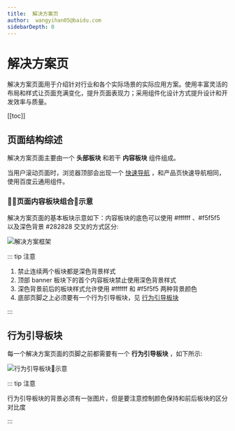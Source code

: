 ```yaml
---
title:  解决方案页
author:  wangyihan05@baidu.com
sidebarDepth: 0
---
```


# 解决方案页

解决方案页面用于介绍针对行业和各个实际场景的实际应用方案。使用丰富灵活的布局和样式让页面充满变化，提升页面表现力；采用组件化设计方式提升设计和开发效率与质量。

[[toc]]

## 页面结构综述

解决方案页面主要由一个 **头部板块** 和若干 **内容板块** 组件组成。

当用户滚动页面时，浏览器顶部会出现一个 [快速导航](portal/navgation/fastguide.html) ，和产品页快速导航相同，使用百度云通用组件。

### 页面内容板块组合示意

解决方案页面的基本板块示意如下：内容板块的底色可以使用 <label class="color" id="color-fff">#ffffff</label> 、<label class="color" id="color-f5">#f5f5f5</label> 以及深色背景 <label class="color" id="color-28">#282828</label> 交叉的方式区分:

![解决方案框架](http://baiduyun-guideline.bj.bcebos.com/portal%2Fpage%2Fsolution%2Fsolutionpage.png)

::: tip 注意

1. 禁止连续两个板块都是深色背景样式
2. 顶部 banner 板块下的首个内容板块禁止使用深色背景样式
3. 深色背景前后的板块样式允许使用 <label class="color" id="color-fff1">#ffffff</label> 和 <label class="color" id="color-f52">#f5f5f5</label> 两种背景颜色
4. 底部页脚之上必须要有一个行为引导板块，见 [行为引导板块](#行为引导板块)

:::




## 行为引导板块

每一个解决方案页面的页脚之前都需要有一个 **行为引导板块** ，如下所示:



![行为引导板块示意](http://baiduyun-guideline.bj.bcebos.com/portal%2Fpage%2Fsolution%2Fpageaction.png)

::: tip 注意

行为引导板块的背景必须有一张图片，但是要注意控制颜色保持和前后板块的区分对比度

:::








<!-- 样式 -->

<style>

#color-fff:before,#color-fff1:before{
  background : #fff;
  border : 1px solid #ebebeb;
}


#color-f5:before,#color-f52:before{
  background : #f5f5f5;
  border : 1px solid #ebebeb;
}

#color-28:before{
  background : #282828;
}

</style>
